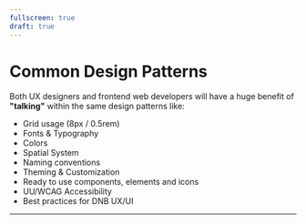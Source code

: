 ```yaml
---
fullscreen: true
draft: true
---
```


<Intro>

# Common Design Patterns

Both UX designers and frontend web developers will have a huge benefit of **"talking"** within the same design patterns like:

- Grid usage (8px / 0.5rem)
- Fonts & Typography
- Colors
- Spatial System
- Naming conventions
- Theming & Customization
- Ready to use components, elements and icons
- UU/WCAG Accessibility
- Best practices for DNB UX/UI

---

<IntroFooter href="/uilib/intro/03-accessibility" text="Next - Accessibility" />

</Intro>
